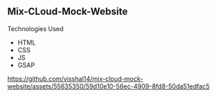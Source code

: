 ## Mix-CLoud-Mock-Website

Technologies Used
* HTML
* CSS
* JS
* GSAP

https://github.com/visshal14/mix-cloud-mock-website/assets/55635350/59d10e10-56ec-4909-8fd8-50da51edfac5


